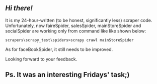 ***Hi there!***
---

It is my 24-hour-written (to be honest, significantly less) scraper code. 
Unfortunately, now faireSpider, salesSpider, mainStoreSpider and socialSpider are working only from command like like shown below:

```
scrapers\scrapy_test\spiders>scrapy crawl mainStoreSpider

```

As for faceBookSpider, it still needs to be improved. 

Looking forward to your feedback. 

Ps. It was an interesting Fridays' task;)
---

